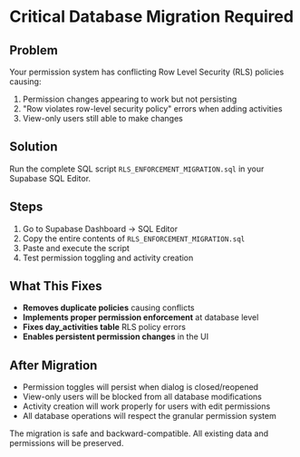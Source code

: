 # Critical Database Migration Required

## Problem
Your permission system has conflicting Row Level Security (RLS) policies causing:
1. Permission changes appearing to work but not persisting
2. "Row violates row-level security policy" errors when adding activities
3. View-only users still able to make changes

## Solution
Run the complete SQL script `RLS_ENFORCEMENT_MIGRATION.sql` in your Supabase SQL Editor.

## Steps
1. Go to Supabase Dashboard → SQL Editor
2. Copy the entire contents of `RLS_ENFORCEMENT_MIGRATION.sql`
3. Paste and execute the script
4. Test permission toggling and activity creation

## What This Fixes
- **Removes duplicate policies** causing conflicts
- **Implements proper permission enforcement** at database level
- **Fixes day_activities table** RLS policy errors
- **Enables persistent permission changes** in the UI

## After Migration
- Permission toggles will persist when dialog is closed/reopened
- View-only users will be blocked from all database modifications
- Activity creation will work properly for users with edit permissions
- All database operations will respect the granular permission system

The migration is safe and backward-compatible. All existing data and permissions will be preserved.